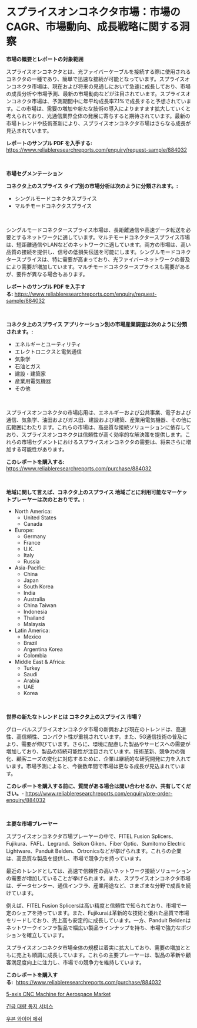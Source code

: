 <p><h1>スプライスオンコネクタ市場：市場のCAGR、市場動向、成長戦略に関する洞察</h1></p><p><strong>市場の概要とレポートの対象範囲</strong></p>
<p><p>スプライスオンコネクタとは、光ファイバーケーブルを接続する際に使用されるコネクタの一種であり、簡単で迅速な接続が可能となっています。スプライスオンコネクタ市場は、現在および将来の見通しにおいて急速に成長しており、市場の成長分析や市場予測、最新の市場動向などが注目されています。スプライスオンコネクタ市場は、予測期間中に年平均成長率7.1%で成長すると予想されています。この市場は、需要の増加や新たな技術の導入によりますます拡大していくと考えられており、光通信業界全体の発展に寄与すると期待されています。最新の市場トレンドや技術革新により、スプライスオンコネクタ市場はさらなる成長が見込まれています。</p></p>
<p><strong>レポートのサンプル PDF を入手する:</strong> <a href="https://www.reliableresearchreports.com/enquiry/request-sample/884032">https://www.reliableresearchreports.com/enquiry/request-sample/884032</a></p>
<p>&nbsp;</p>
<p><strong>市場セグメンテーション</strong></p>
<p><strong>コネクタ上のスプライス タイプ別の市場分析は次のように分類されます。:</strong></p>
<p><ul><li>シングルモードコネクタスプライス</li><li>マルチモードコネクタスプライス</li></ul></p>
<p>&nbsp;</p>
<p><p>シングルモードコネクタースプライス市場は、長距離通信や高速データ転送を必要とするネットワークに適しています。マルチモードコネクタースプライス市場は、短距離通信やLANなどのネットワークに適しています。両方の市場は、高い品質の接続を提供し、信号の低損失伝送を可能にします。シングルモードコネクタースプライスは、特に需要が高まっており、光ファイバーネットワークの普及により需要が増加しています。マルチモードコネクタースプライスも需要があるが、要件が異なる場合もあります。</p></p>
<p><strong>レポートのサンプル PDF を入手する:</strong>&nbsp;<a href="https://www.reliableresearchreports.com/enquiry/request-sample/884032">https://www.reliableresearchreports.com/enquiry/request-sample/884032</a></p>
<p>&nbsp;</p>
<p><strong> コネクタ上のスプライス アプリケーション別の市場産業調査は次のように分類されます。:</strong></p>
<p><ul><li>エネルギーとユーティリティ</li><li>エレクトロニクスと電気通信</li><li>気象学</li><li>石油とガス</li><li>建設・建築家</li><li>産業用電気機器</li><li>その他</li></ul></p>
<p>&nbsp;</p>
<p><p>スプライスオンコネクタの市場応用は、エネルギーおよび公共事業、電子および通信、気象学、油田およびガス田、建設および建築、産業用電気機器、その他に広範囲にわたります。これらの市場は、高品質な接続ソリューションに依存しており、スプライスオンコネクタは信頼性が高く効率的な解決策を提供します。これらの市場セグメントにおけるスプライスオンコネクタの需要は、将来さらに増加する可能性があります。</p></p>
<p><strong>このレポートを購入する:</strong>&nbsp; <a href="https://www.reliableresearchreports.com/purchase/884032">https://www.reliableresearchreports.com/purchase/884032</a></p>
<p>&nbsp;</p>
<p><strong>地域に関して言えば、コネクタ上のスプライス 地域ごとに利用可能なマーケットプレーヤーは次のとおりです。:</strong></p>
<p><ul>
    <li>
        North America:
        <ul>
            <li>United States</li>
            <li>Canada</li>
        </ul>
    </li>
    <li>
        Europe:
        <ul>
            <li>Germany</li>
            <li>France</li>
            <li>U.K.</li>
            <li>Italy</li>
            <li>Russia</li>
        </ul>
    </li>
    <li>
        Asia-Pacific:
        <ul>
            <li>China</li>
            <li>Japan</li>
            <li>South Korea</li>
            <li>India</li>
            <li>Australia</li>
            <li>China Taiwan</li>
            <li>Indonesia</li>
            <li>Thailand</li>
            <li>Malaysia</li>
        </ul>
    </li>
    <li>
        Latin America:
        <ul>
            <li>Mexico</li>
            <li>Brazil</li>
            <li>Argentina Korea</li>
            <li>Colombia</li>
        </ul>
    </li>
    <li>
        Middle East & Africa:
        <ul>
            <li>Turkey</li>
            <li>Saudi</li>
            <li>Arabia</li>
            <li>UAE</li>
            <li>Korea</li>
        </ul>
    </li>
    </ul></p>
<p>&nbsp;</p>
<p><strong>世界の新たなトレンドとは コネクタ上のスプライス 市場？</strong></p>
<p><p>グローバルスプライスオンコネクタ市場の新興および現在のトレンドは、高速性、高信頼性、コンパクト性が重視されています。また、5G通信技術の普及により、需要が伸びています。さらに、環境に配慮した製品やサービスへの需要が増加しており、製品の持続可能性が注目されています。技術革新、競争力の強化、顧客ニーズの変化に対応するために、企業は継続的な研究開発に力を入れています。市場予測によると、今後数年間で市場は更なる成長が見込まれています。</p></p>
<p><strong>このレポートを購入する前に、質問がある場合は問い合わせるか、共有してください。</strong>- <a href="https://www.reliableresearchreports.com/enquiry/pre-order-enquiry/884032">https://www.reliableresearchreports.com/enquiry/pre-order-enquiry/884032</a></p>
<p>&nbsp;</p>
<p><strong>主要な市場プレーヤー</strong></p>
<p><p>スプライスオンコネクタ市場プレーヤーの中で、FITEL Fusion Splicers、Fujikura、FAFL、Legrand、Seikon Giken、Fiber Optic、Sumitomo Electric Lightware、Panduit Belden、Ortronicsなどが挙げられます。これらの企業は、高品質な製品を提供し、市場で競争力を持っています。</p><p>最近のトレンドとしては、高速で信頼性の高いネットワーク接続ソリューションの需要が増加していることが挙げられます。また、スプライスオンコネクタ市場は、データセンター、通信インフラ、産業用途など、さまざまな分野で成長を続けています。</p><p>例えば、FITEL Fusion Splicersは高い精度と信頼性で知られており、市場で一定のシェアを持っています。また、Fujikuraは革新的な技術と優れた品質で市場をリードしており、売上高も安定的に成長しています。一方、Panduit Beldenはネットワークインフラ製品で幅広い製品ラインナップを持ち、市場で強力なポジションを確立しています。</p><p>スプライスオンコネクタ市場全体の規模は着実に拡大しており、需要の増加とともに売上も順調に成長しています。これらの主要プレーヤーは、製品の革新や顧客満足度向上に注力し、市場での競争力を維持しています。</p></p>
<p><strong>このレポートを購入する:</strong>&nbsp;&nbsp;<a href="https://www.reliableresearchreports.com/purchase/884032">https://www.reliableresearchreports.com/purchase/884032</a></p>
<p><p><a href="https://metal-farmhouse-e95.notion.site/5-axis-CNC-Machine-for-Aerospace-Market-Size-Growth-Outlook-from-2024-to-2031-projecting-at-Market-12246614b4a54e30ace60c57bae11ff7">5-axis CNC Machine for Aerospace Market</a></p><p><a href="https://medium.com/@ukaszduda1/%EB%B9%84%EC%83%81-%EB%8C%80%EA%B7%9C%EB%AA%A8-%ED%86%B5%EB%B3%B4-%EC%84%9C%EB%B9%84%EC%8A%A4-%EC%8B%9C%EC%9E%A5-%EA%B7%9C%EB%AA%A8-cagr-%EB%8F%99%ED%96%A5-2024-2030-dcf30dbe4c1d">긴급 대량 통지 서비스</a></p><p><a href="https://medium.com/@antosuigrtley99783676/%EB%94%94%EC%BD%94%EB%94%A9%EB%90%9C-%EC%A7%81%EC%A1%B0-%EC%99%80%EC%9D%B4%EC%96%B4-%EB%A9%94%EC%89%AC-%EC%8B%9C%EC%9E%A5-%EB%A9%94%ED%8A%B8%EB%A6%AD%EC%8A%A4-%EC%8B%9C%EC%9E%A5-%EC%A0%90%EC%9C%A0%EC%9C%A8-%ED%8A%B8%EB%A0%8C%EB%93%9C-%EB%B0%8F-%EC%84%B1%EC%9E%A5-%ED%8C%A8%ED%84%B4-c75a94c2272f">우븐 와이어 메쉬</a></p></p>